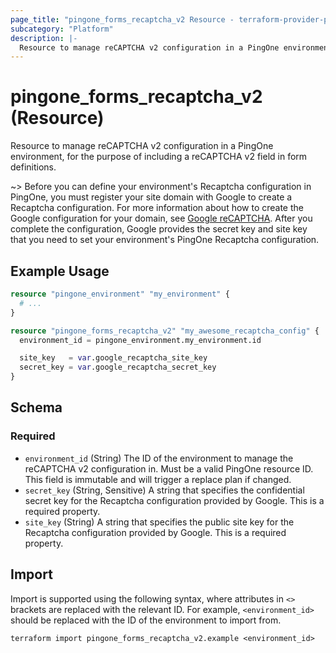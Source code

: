 ```yaml
---
page_title: "pingone_forms_recaptcha_v2 Resource - terraform-provider-pingone"
subcategory: "Platform"
description: |-
  Resource to manage reCAPTCHA v2 configuration in a PingOne environment, for the purpose of including a reCAPTCHA v2 field in form definitions.
---
```


# pingone_forms_recaptcha_v2 (Resource)

Resource to manage reCAPTCHA v2 configuration in a PingOne environment, for the purpose of including a reCAPTCHA v2 field in form definitions.

~> Before you can define your environment's Recaptcha configuration in PingOne, you must register your site domain with Google to create a Recaptcha configuration. For more information about how to create the Google configuration for your domain, see [Google reCAPTCHA](https://www.google.com/recaptcha/admin/create). After you complete the configuration, Google provides the secret key and site key that you need to set your environment's PingOne Recaptcha configuration.

## Example Usage

```terraform
resource "pingone_environment" "my_environment" {
  # ...
}

resource "pingone_forms_recaptcha_v2" "my_awesome_recaptcha_config" {
  environment_id = pingone_environment.my_environment.id

  site_key   = var.google_recaptcha_site_key
  secret_key = var.google_recaptcha_secret_key
}
```

<!-- schema generated by tfplugindocs -->
## Schema

### Required

- `environment_id` (String) The ID of the environment to manage the reCAPTCHA v2 configuration in.  Must be a valid PingOne resource ID.  This field is immutable and will trigger a replace plan if changed.
- `secret_key` (String, Sensitive) A string that specifies the confidential secret key for the Recaptcha configuration provided by Google. This is a required property.
- `site_key` (String) A string that specifies the public site key for the Recaptcha configuration provided by Google. This is a required property.

## Import

Import is supported using the following syntax, where attributes in `<>` brackets are replaced with the relevant ID.  For example, `<environment_id>` should be replaced with the ID of the environment to import from.

```shell
terraform import pingone_forms_recaptcha_v2.example <environment_id>
```
